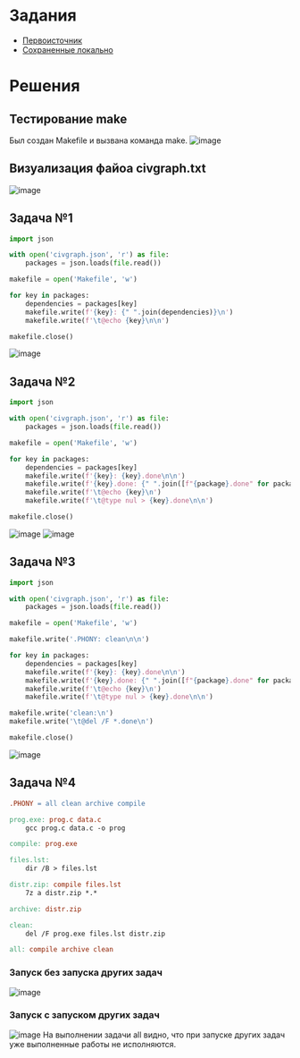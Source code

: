 # Задания
* [Первоисточник](https://github.com/true-grue/kisscm/blob/main/pract/pract4.md)
* [Сохраненные локально](https://github.com/Antoha336/Configuration-management-MIREA-semester-3/blob/main/Practices/Practice%20%E2%84%964/tasks.md)

# Решения
## Тестирование make
Был создан Makefile и вызвана команда make.
![image](https://github.com/user-attachments/assets/234f7536-594e-4f5d-a38f-45052444e2ce)
## Визуализация файоа civgraph.txt
![image](https://github.com/user-attachments/assets/4a479121-8b78-445d-8438-c940d50a5d32)
## Задача №1
```python
import json

with open('civgraph.json', 'r') as file:
    packages = json.loads(file.read())

makefile = open('Makefile', 'w')

for key in packages:
    dependencies = packages[key]
    makefile.write(f'{key}: {" ".join(dependencies)}\n')
    makefile.write(f'\t@echo {key}\n\n')

makefile.close()
```
![image](https://github.com/user-attachments/assets/f3a21c18-1413-4811-957e-ca4d74e6a1e0)

## Задача №2
```python
import json

with open('civgraph.json', 'r') as file:
    packages = json.loads(file.read())

makefile = open('Makefile', 'w')

for key in packages:
    dependencies = packages[key]
    makefile.write(f'{key}: {key}.done\n\n')
    makefile.write(f'{key}.done: {" ".join([f"{package}.done" for package in dependencies])}\n')
    makefile.write(f'\t@echo {key}\n')
    makefile.write(f'\t@type nul > {key}.done\n\n')

makefile.close()
```
![image](https://github.com/user-attachments/assets/c39d84e4-7c38-42d4-8976-bfa7af1e4899)
![image](https://github.com/user-attachments/assets/64f12675-3a16-4706-bd50-becbcc3c20d9)

## Задача №3
```python
import json

with open('civgraph.json', 'r') as file:
    packages = json.loads(file.read())

makefile = open('Makefile', 'w')

makefile.write('.PHONY: clean\n\n')

for key in packages:
    dependencies = packages[key]
    makefile.write(f'{key}: {key}.done\n\n')
    makefile.write(f'{key}.done: {" ".join([f"{package}.done" for package in dependencies])}\n')
    makefile.write(f'\t@echo {key}\n')
    makefile.write(f'\t@type nul > {key}.done\n\n')

makefile.write('clean:\n')
makefile.write('\t@del /F *.done\n')

makefile.close()
```
![image](https://github.com/user-attachments/assets/63b4974a-6456-4c4c-b36d-acad79762254)

## Задача №4
```makefile
.PHONY = all clean archive compile

prog.exe: prog.c data.c
	gcc prog.c data.c -o prog

compile: prog.exe

files.lst:
	dir /B > files.lst

distr.zip: compile files.lst
	7z a distr.zip *.*

archive: distr.zip

clean:
	del /F prog.exe files.lst distr.zip

all: compile archive clean
```
### Запуск без запуска других задач
![image](https://github.com/user-attachments/assets/d381311f-d684-4bb4-a50e-4940f3d7bfc8)
### Запуск с запуском других задач
![image](https://github.com/user-attachments/assets/b4273e37-e179-4d07-8138-a2d709afe0ac)
На выполнении задачи all видно, что при запуске других задач уже выполненные работы не исполняются.